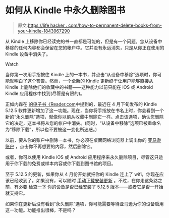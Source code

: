 # 如何从 Kindle 中永久删除图书

> 原文:[https://life hacker . com/how-to-permanent-delete-books-from-your-kindle-1843967290](https://lifehacker.com/how-to-permanently-delete-books-from-your-kindle-1843967290)

从 Kindle 上移除你已经读完的书一直都是可能的，但是有一个问题。您从设备中移除的任何内容都会保留在您的帐户中。它并没有永远消失，只是从你正在使用的 Kindle 设备中消失了。

Watch

当你第一次用手指按住 Kindle 上的一本书，并点击“从设备中移除”选项时，你可能就明白了这个警告。然而，一个全新的 Kindle 更新终于让用户能够直接从 Kindle 上删除他们的收藏中的书籍——这种能力以前只能在 iOS 或 Android Kindle 应用程序中找到(尽管是有限的)。

正如内森在 [的电子书《Reader.com](https://blog.the-ebook-reader.com/2020/06/02/you-can-now-permanently-delete-kindle-ebooks-on-kindle-devices/)中提到的，最近在 4 月下旬发布的 Kindle 5.12.5 软件更新增加了这一功能。现在，当你将手指放在书名上时，你会看到一个新的“永久删除”选项，就像你以前从收藏中删除它一样。点击该选项，确认您删除它的决定，这本书将从您的帐户中消失。(同时，“从设备中移除”选项已被重命名为“移除下载”，所以也不要被这一变化所迷惑。)

以前，要从你的账户中删除一本书，你必须在桌面网络浏览器上调出你的 [亚马逊账户](https://smile.amazon.com/hz/mycd/myx?asc_campaign=InlineText&asc_refurl=https://lifehacker.com/how-to-permanently-delete-books-from-your-kindle-1843967290&asc_source=&ref_=nav_AccountFlyout_myk&tag=kinjalifehackerlink-20#/home/content/booksAll/dateDsc/) ，点击你不再想要的内容，然后删除它。

或者，你可以使用 Kindle iOS 或 Android 应用程序来永久删除项目，尽管这只适用于你下载的免费或样本内容或你下载到图书馆的项目。

至于 5.12.5 的更新，如果你从 4 月份开始就把你的 Kindle 连上了 wifi，你现在应该已经收到了。如果没有，可以随时 [手动下载安装更新](https://smile.amazon.com/gp/help/customer/display.html?asc_campaign=InlineText&asc_refurl=https://lifehacker.com/how-to-permanently-delete-books-from-your-kindle-1843967290&asc_source=&nodeId=GKMQC26VQQMM8XSW&tag=kinjalifehackerlink-20) 。不过，在你走这条路之前，有必要 [检查一下](https://smile.amazon.com/gp/help/customer/display.html?asc_campaign=InlineText&asc_refurl=https://lifehacker.com/how-to-permanently-delete-books-from-your-kindle-1843967290&asc_source=&nodeId=202048000&sa-no-redirect=1&tag=kinjalifehackerlink-20) 你的设备是否已经安装了 5.12.5 版本——或者它是否一开始就支持它。

如果你在更新后没有看到“永久删除”选项，你可能需要等待亚马逊为你的设备启用这一功能。功能推出很棒，不是吗？